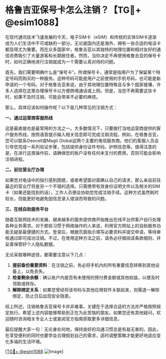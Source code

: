 # 格鲁吉亚保号卡怎么注销？【TG💪+ @esim1088】

在现代通讯技术飞速发展的今天，电子SIM卡（eSIM）和传统的实体SIM卡逐渐成为人们生活中不可或缺的一部分。无论是国内还是海外，拥有一张合适的电话卡都显得尤为重要。而在众多国家中，格鲁吉亚以其独特的地理位置和相对友好的通信资费吸引了大量游客和长期居住者。然而，当你决定不再使用格鲁吉亚的保号卡时，如何正确地进行注销就成为一个需要认真对待的问题。

首先，我们需要明确什么是“保号卡”。所谓保号卡，通常是指用户为了保留某个特定号码而购买的一种服务。这种号码可能是用户之前使用的手机号码，也可能是新申请的一个号码。对于格鲁吉亚来说，由于其地理位置特殊且与多个国家接壤，许多人选择在这里办理保号卡以方便跨境通话或上网。但是，当您不再需要这张卡时，如果不及时注销，可能会带来不必要的麻烦。

那么，具体应该如何操作呢？以下是几种常见的注销方式：

**一、通过运营商客服热线**

这是最直接也是最常用的方法之一。大多数情况下，只要拨打当地运营商提供的客户服务热线，按照语音提示输入相关信息即可完成注销流程。例如，在格鲁吉亚，您可以联系Geocell或Magti Global这两个主要的电信服务商。他们的客服人员会引导您完成一系列验证步骤，包括提供身份证件号码、护照信息等。值得注意的是，在进行这类操作前，请确保您的账户没有任何未支付的费用，否则可能会影响注销进程。

**二、前往营业厅办理**

如果您对电话中的指引感到困惑，或者希望面对面确认自己的请求，那么亲自前往最近的营业厅将是另一个不错的选择。只需携带有效身份证明文件以及相关的SIM卡（如果还能找到的话），工作人员便会协助您完成注销手续。这种方式虽然耗时较长，但能更好地避免因信息录入错误而导致的问题。

**三、在线自助服务平台**

随着互联网技术的发展，越来越多的服务提供商开始推出在线平台供客户自行处理各种业务需求。对于那些习惯于网络操作的人来说，利用官方网站上的自助服务功能无疑是最便捷的方式。登录后，根据页面指示填写必要资料并提交申请，等待审核通过即可成功注销。不过，在使用这种方法之前，请务必仔细阅读条款细则，并妥善保管好个人隐私数据。

无论采取哪种途径，都需要注意以下几点：

1. **提前备份重要资料**：在注销之前，务必将手机内的所有重要信息转移到其他设备上，以免丢失。
2. **检查剩余余额**：确认账户内是否有未使用的预付费金额或其他权益，以便及时领取或转存。
3. **解除绑定关系**：如果您曾经将该号码与其他应用软件关联起来，则需逐一解除绑定，防止日后出现安全隐患。

综上所述，注销格鲁吉亚保号卡并非难事，关键在于选择合适的方法并严格按照规定执行。希望上述内容能够帮助到正在为此苦恼的朋友。如果您还有其他疑问，欢迎随时咨询相关专业人士或查阅官方指南获取更多详细信息。

最后提醒大家一句：无论身处何地，保持良好的沟通习惯总是有益无害的。因此，在享受便利的同时也要学会合理规划自己的需求，适时调整策略才能更好地适应变化多端的生活环境。

[[TG💪+ @esim1088](https://t.me/s/esim1088) ![Image](https://i.postimg.cc/4NQfJmqS/Snipaste-2025-05-13-00-14-12.png)]